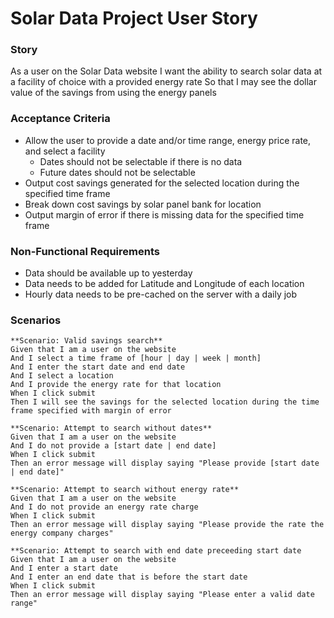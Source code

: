 # Solar Data Project User Story

### Story
As a user on the Solar Data website
I want the ability to search solar data at a facility of choice with a provided energy rate
So that I may see the dollar value of the savings from using the energy panels

### Acceptance Criteria
* Allow the user to provide a date and/or time range, energy price rate, and select a facility
    * Dates should not be selectable if there is no data
    * Future dates should not be selectable
* Output cost savings generated for the selected location during the specified time frame
* Break down cost savings by solar panel bank for location
* Output margin of error if there is missing data for the specified time frame

### Non-Functional Requirements
* Data should be available up to yesterday
* Data needs to be added for Latitude and Longitude of each location
* Hourly data needs to be pre-cached on the server with a daily job

### Scenarios
    **Scenario: Valid savings search**
    Given that I am a user on the website
    And I select a time frame of [hour | day | week | month]
    And I enter the start date and end date
    And I select a location
    And I provide the energy rate for that location
    When I click submit
    Then I will see the savings for the selected location during the time frame specified with margin of error

    **Scenario: Attempt to search without dates**
    Given that I am a user on the website
    And I do not provide a [start date | end date]
    When I click submit
    Then an error message will display saying "Please provide [start date | end date]"

    **Scenario: Attempt to search without energy rate**
    Given that I am a user on the website
    And I do not provide an energy rate charge
    When I click submit
    Then an error message will display saying "Please provide the rate the energy company charges"

    **Scenario: Attempt to search with end date preceeding start date
    Given that I am a user on the website
    And I enter a start date
    And I enter an end date that is before the start date
    When I click submit
    Then an error message will display saying "Please enter a valid date range"

